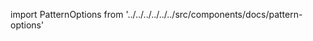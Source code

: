 
import PatternOptions from '../../../../../../src/components/docs/pattern-options'

<PatternOptions pattern='jaeger' />

